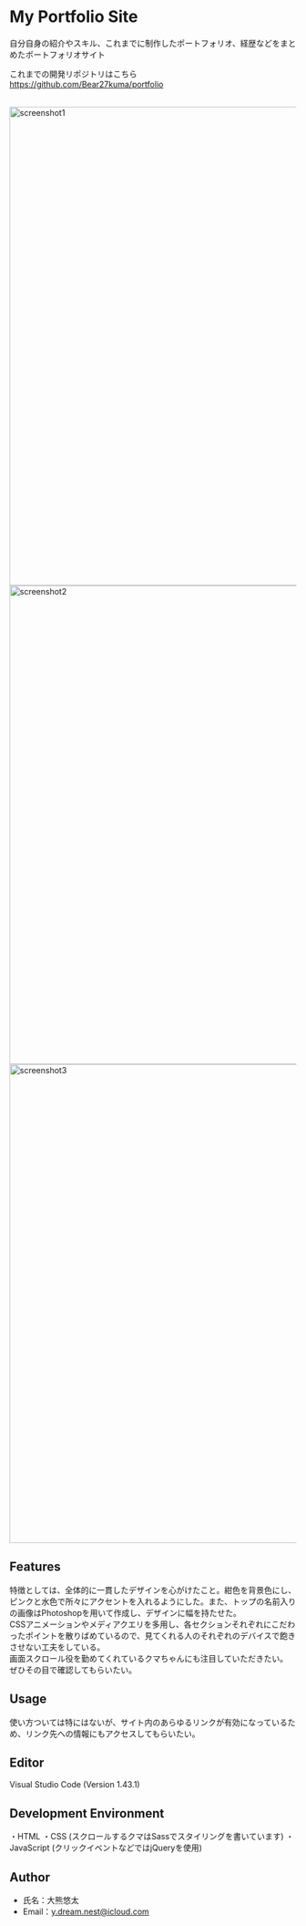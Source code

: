 # My Portfolio Site

自分自身の紹介やスキル、これまでに制作したポートフォリオ、経歴などをまとめたポートフォリオサイト<br />

これまでの開発リポジトリはこちら<br />
https://github.com/Bear27kuma/portfolio <br />

<br />

<img width="840" alt="screenshot1" src="https://user-images.githubusercontent.com/39920490/77169553-05839100-6afd-11ea-84e0-41338e0228fd.png">

<img width="840" alt="screenshot2" src="https://user-images.githubusercontent.com/39920490/77218446-bd9d5200-6b6e-11ea-9f75-6e5fb8b48c09.png">

<img width="840" alt="screenshot3" src="https://user-images.githubusercontent.com/39920490/77218449-c2620600-6b6e-11ea-8b22-fbc08dc9aa4f.png">


## Features

特徴としては、全体的に一貫したデザインを心がけたこと。紺色を背景色にし、ピンクと水色で所々にアクセントを入れるようにした。また、トップの名前入りの画像はPhotoshopを用いて作成し、デザインに幅を持たせた。<br />
CSSアニメーションやメディアクエリを多用し、各セクションそれぞれにこだわったポイントを散りばめているので、見てくれる人のそれぞれのデバイスで飽きさせない工夫をしている。<br />
画面スクロール役を勤めてくれているクマちゃんにも注目していただきたい。<br />
ぜひその目で確認してもらいたい。

## Usage

使い方ついては特にはないが、サイト内のあらゆるリンクが有効になっているため、リンク先への情報にもアクセスしてもらいたい。

## Editor

Visual Studio Code (Version 1.43.1)

## Development Environment

・HTML
・CSS (スクロールするクマはSassでスタイリングを書いています)
・JavaScript (クリックイベントなどではjQueryを使用)

## Author

* 氏名：大熊悠太<br />
* Email：y.dream.nest@icloud.com